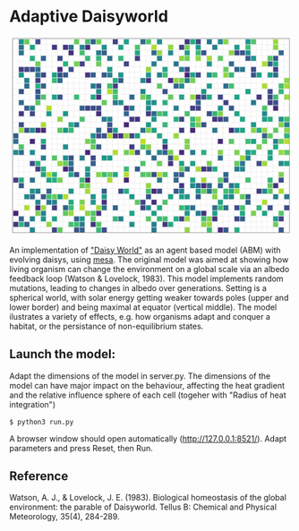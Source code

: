 # Adaptive Daisyworld

![sample run](img/model2.gif)

An implementation of ["Daisy World"](https://en.wikipedia.org/wiki/Daisyworld) as an agent based model (ABM) with evolving daisys, using [mesa](https://github.com/projectmesa/mesa). The original model was aimed at showing how living organism can change the environment on a global scale via an albedo feedback loop (Watson & Lovelock, 1983). This model implements random mutations, leading to changes in albedo over generations. Setting is a spherical world, with solar energy getting weaker towards poles (upper and lower border) and being maximal at equator (vertical middle). The model ilustrates a variety of effects, e.g. how organisms adapt and conquer a habitat, or the persistance of non-equilibrium states.

## Launch the model:
Adapt the dimensions of the model in server.py. The dimensions of the model can have major impact on the behaviour, affecting the heat gradient and the relative influence sphere of each cell (togeher with "Radius of heat integration")

    $ python3 run.py

A browser window should open automatically (http://127.0.0.1:8521/). Adapt parameters and press Reset, then Run.

## Reference

Watson, A. J., & Lovelock, J. E. (1983). Biological homeostasis of the global environment: the parable of Daisyworld. Tellus B: Chemical and Physical Meteorology, 35(4), 284-289.
